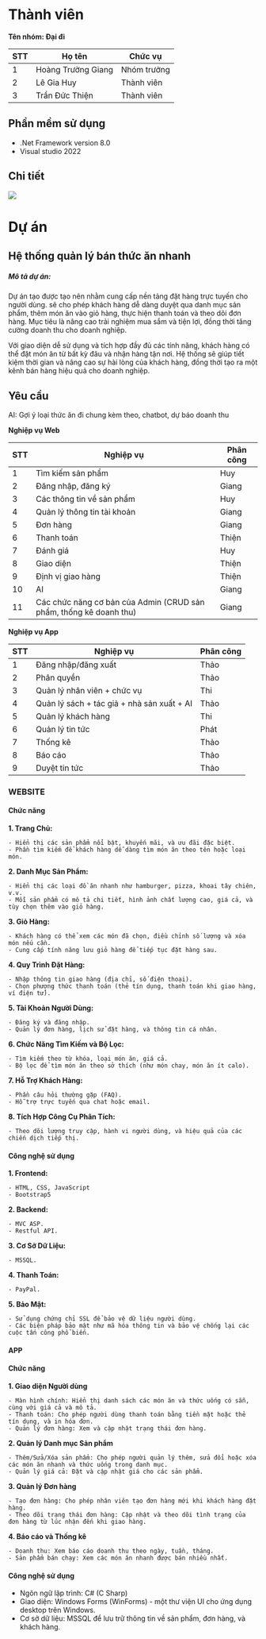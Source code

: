 # Thành viên
**Tên nhóm: Đại đi**
  
| STT      | Họ tên      | Chức vụ      |
| ------------- | ------------- | ------------- |
| 1 | Hoàng Trường Giang | Nhóm trưởng |
| 2 | Lê Gia Huy | Thành viên |
| 3 | Trần Đức Thiện | Thành viên |

## Phần mềm sử dụng 
 - .Net Framework version 8.0
 - Visual studio 2022

## Chi tiết
<img src="https://i.imgur.com/FehXExF.jpg">

# Dự án

## Hệ thống quản lý bán thức ăn nhanh

<h5>Mô tả dự án: </h5>
<p>Dự án tạo được tạo nên nhằm cung cấp nền tảng đặt hàng trực tuyến cho người dùng. sẽ cho phép khách hàng dễ dàng duyệt qua danh mục sản phẩm, thêm món ăn vào giỏ hàng, thực hiện thanh toán và theo dõi đơn hàng. Mục tiêu là nâng cao trải nghiệm mua sắm và tiện lợi, đồng thời tăng cường doanh thu cho doanh nghiệp.</p>

<p>Với giao diện dễ sử dụng và tích hợp đầy đủ các tính năng, khách hàng có thể đặt món ăn từ bất kỳ đâu và nhận hàng tận nơi. Hệ thống sẽ giúp tiết kiệm thời gian và nâng cao sự hài lòng của khách hàng, đồng thời tạo ra một kênh bán hàng hiệu quả cho doanh nghiệp.</p>

## Yêu cầu 
AI: Gợi ý loại thức ăn đi chung kèm theo, chatbot, dự báo doanh thu

**Nghiệp vụ Web**

| STT | Nghiệp vụ | Phân công  |
|----------------|--------------------|--------------------|
| 1 |  Tìm kiếm sản phẩm | Huy |
| 2 |  Đăng nhập, đăng ký | Giang |
| 3 |  Các thông tin về sản phẩm | Huy |
| 4 |  Quản lý thông tin tài khoản | Giang |
| 5 |  Đơn hàng | Giang |
| 6 |  Thanh toán | Thiện |
| 7 |  Đánh giá | Huy |
| 8 |  Giao diện | Thiện |
| 9 |  Định vị giao hàng | Thiện |
| 10 |  AI | Giang |
| 11 |  Các chức năng cơ bản của Admin (CRUD sản phẩm, thống kê doanh thu) | Giang |


**Nghiệp vụ App**

| STT | Nghiệp vụ | Phân công  |
|----------------|--------------------|--------------------|
|  1  |  Đăng nhập/đăng xuất |   Thảo  |
|  2  | Phân quyền  |  Thảo |
|  3  |  Quản lý nhân viên +  chức vụ  |   Thi  |
|  4  |  Quản lý sách + tác giả + nhà sản xuất + AI|   Thảo  |
|  5  |  Quản lý khách hàng |  Thi  |
|  6  |   Quản lý tin tức |  Phát  |
|  7  |   Thống kê |  Thảo  |
|  8  |   Báo cáo |  Thảo  |
|  9  |  Duyệt tin tức|  Thảo  |

### WEBSITE

#### Chức năng

**1. Trang Chủ:**

	- Hiển thị các sản phẩm nổi bật, khuyến mãi, và ưu đãi đặc biệt.
	- Phần tìm kiếm để khách hàng dễ dàng tìm món ăn theo tên hoặc loại món.
  
**2. Danh Mục Sản Phẩm:**

	- Hiển thị các loại đồ ăn nhanh như hamburger, pizza, khoai tây chiên, v.v.
	- Mỗi sản phẩm có mô tả chi tiết, hình ảnh chất lượng cao, giá cả, và tùy chọn thêm vào giỏ hàng.

**3. Giỏ Hàng:**

	- Khách hàng có thể xem các món đã chọn, điều chỉnh số lượng và xóa món nếu cần.
	- Cung cấp tính năng lưu giỏ hàng để tiếp tục đặt hàng sau.

**4. Quy Trình Đặt Hàng:**

	- Nhập thông tin giao hàng (địa chỉ, số điện thoại).
	- Chọn phương thức thanh toán (thẻ tín dụng, thanh toán khi giao hàng, ví điện tử).

**5. Tài Khoản Người Dùng:**

	- Đăng ký và đăng nhập.
	- Quản lý đơn hàng, lịch sử đặt hàng, và thông tin cá nhân.

**6. Chức Năng Tìm Kiếm và Bộ Lọc:**

	- Tìm kiếm theo từ khóa, loại món ăn, giá cả.
	- Bộ lọc để tìm món ăn theo sở thích (như món chay, món ăn ít calo).

**7. Hỗ Trợ Khách Hàng:**

	- Phần câu hỏi thường gặp (FAQ).
	- Hỗ trợ trực tuyến qua chat hoặc email.

**8. Tích Hợp Công Cụ Phân Tích:**

	- Theo dõi lượng truy cập, hành vi người dùng, và hiệu quả của các chiến dịch tiếp thị.

#### Công nghệ sử dụng

**1. Frontend:**

	- HTML, CSS, JavaScript
	- Bootstrap5

**2. Backend:**

	- MVC ASP.
	- Restful API.

**3. Cơ Sở Dữ Liệu:**

	- MSSQL.

**4. Thanh Toán:**

	- PayPal.

**5. Bảo Mật:**

	- Sử dụng chứng chỉ SSL để bảo vệ dữ liệu người dùng.
	- Các biện pháp bảo mật như mã hóa thông tin và bảo vệ chống lại các cuộc tấn công phổ biến.

#### APP

#### Chức năng

**1. Giao diện Người dùng**

	- Màn hình chính: Hiển thị danh sách các món ăn và thức uống có sẵn, cùng với giá cả và mô tả.
	- Thanh toán: Cho phép người dùng thanh toán bằng tiền mặt hoặc thẻ tín dụng, và in hóa đơn.
	- Quản lý đơn hàng: Xem và cập nhật trạng thái đơn hàng.
**2. Quản lý Danh mục Sản phẩm**

	- Thêm/Sửa/Xóa sản phẩm: Cho phép người quản lý thêm, sửa đổi hoặc xóa các món ăn nhanh và thức uống trong danh mục.
	- Quản lý giá cả: Đặt và cập nhật giá cho các sản phẩm.
**3. Quản lý Đơn hàng**

	- Tạo đơn hàng: Cho phép nhân viên tạo đơn hàng mới khi khách hàng đặt hàng.
	- Theo dõi trạng thái đơn hàng: Cập nhật và theo dõi tình trạng của đơn hàng từ lúc nhận đến khi giao hàng.
**4. Báo cáo và Thống kê**

	- Doanh thu: Xem báo cáo doanh thu theo ngày, tuần, tháng.
	- Sản phẩm bán chạy: Xem các món ăn nhanh được bán nhiều nhất.

#### Công nghệ sử dụng

- Ngôn ngữ lập trình: C# (C Sharp)
- Giao diện: Windows Forms (WinForms) - một thư viện UI cho ứng dụng desktop trên Windows.
- Cơ sở dữ liệu: MSSQL để lưu trữ thông tin về sản phẩm, đơn hàng, và khách hàng.
